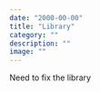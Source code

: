 ```yaml
---
date: "2000-00-00"
title: "Library"
category: ""
description: ""
image: ""
---
```


Need to fix the library